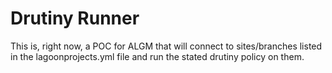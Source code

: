 # Drutiny Runner

This is, right now, a POC for ALGM that will connect to sites/branches listed in the lagoonprojects.yml file and run the stated drutiny policy on them.

